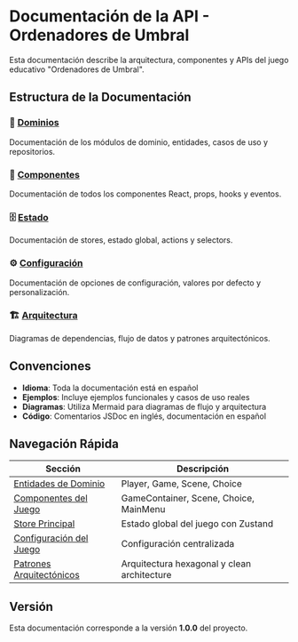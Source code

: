 # Documentación de la API - Ordenadores de Umbral

Esta documentación describe la arquitectura, componentes y APIs del juego educativo "Ordenadores de Umbral".

## Estructura de la Documentación

### 📁 [Dominios](./dominios/)
Documentación de los módulos de dominio, entidades, casos de uso y repositorios.

### 🎨 [Componentes](./componentes/)
Documentación de todos los componentes React, props, hooks y eventos.

### 🗄️ [Estado](./estado/)
Documentación de stores, estado global, actions y selectors.

### ⚙️ [Configuración](./configuracion/)
Documentación de opciones de configuración, valores por defecto y personalización.

### 🏗️ [Arquitectura](./arquitectura/)
Diagramas de dependencias, flujo de datos y patrones arquitectónicos.

## Convenciones

- **Idioma**: Toda la documentación está en español
- **Ejemplos**: Incluye ejemplos funcionales y casos de uso reales
- **Diagramas**: Utiliza Mermaid para diagramas de flujo y arquitectura
- **Código**: Comentarios JSDoc en inglés, documentación en español

## Navegación Rápida

| Sección | Descripción |
|---------|-------------|
| [Entidades de Dominio](./dominios/entidades.md) | Player, Game, Scene, Choice |
| [Componentes del Juego](./componentes/game.md) | GameContainer, Scene, Choice, MainMenu |
| [Store Principal](./estado/game-store.md) | Estado global del juego con Zustand |
| [Configuración del Juego](./configuracion/game-config.md) | Configuración centralizada |
| [Patrones Arquitectónicos](./arquitectura/patrones.md) | Arquitectura hexagonal y clean architecture |

## Versión

Esta documentación corresponde a la versión **1.0.0** del proyecto.